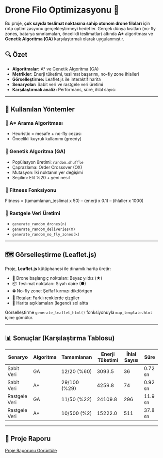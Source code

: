# Drone Filo Optimizasyonu 🚁

Bu proje, **çok sayıda teslimat noktasına sahip otonom drone filoları** için rota optimizasyonu gerçekleştirmeyi hedefler. Gerçek dünya kısıtları (no-fly zones, batarya sınırlamaları, öncelikli teslimatlar) altında **A\*** algoritması ve **Genetik Algoritma (GA)** karşılaştırmalı olarak uygulanmıştır.


## 🔍 Özet

- **Algoritmalar:** A\* ve Genetik Algoritma (GA)
- **Metrikler:** Enerji tüketimi, teslimat başarımı, no-fly zone ihlalleri
- **Görselleştirme:** Leaflet.js ile interaktif harita
- **Senaryolar:** Sabit veri ve rastgele veri üretimi
- **Karşılaştırmalı analiz:** Performans, süre, ihlal sayısı

---

## 🧠 Kullanılan Yöntemler

### 🔹 A\* Arama Algoritması
- Heuristic = mesafe + no-fly cezası
- Öncelikli kuyruk kullanımı (greedy)

### 🔹 Genetik Algoritma (GA)
- Popülasyon üretimi: `random.shuffle`
- Çaprazlama: Order Crossover (OX)
- Mutasyon: İki noktanın yer değişimi
- Seçilim: Elit %20 + yeni nesil

### 🔹 Fitness Fonksiyonu
Fitness = (tamamlanan_teslimat x 50) – (enerji x 0.1) – (ihlaller x 1000)


### 🔹 Rastgele Veri Üretimi
- `generate_random_drones(n)`
- `generate_random_deliveries(m)`
- `generate_random_no_fly_zones(k)`

---

## 🗺️ Görselleştirme (Leaflet.js)

Proje, **Leaflet.js** kütüphanesi ile dinamik harita üretir:

- 🛫 Drone başlangıç noktaları: Beyaz yıldız (★)
- 📦 Teslimat noktaları: Siyah daire (●)
- ⛔ No-fly zone: Şeffaf kırmızı dikdörtgen
- 📍 Rotalar: Farklı renklerde çizgiler
- 🧭 Harita açıklamaları (legend) sol altta

Görselleştirme `generate_leaflet_html()` fonksiyonuyla `map_template.html` içine gömülür.

---

## 📊 Sonuçlar (Karşılaştırma Tablosu)

| Senaryo        | Algoritma | Tamamlanan   | Enerji Tüketimi | İhlal Sayısı | Süre      |
|----------------|-----------|--------------|------------------|--------------|-----------|
| Sabit Veri     | GA        | 12/20 (%60)  | 3093.5           | 36           | 0.72 sn   |
| Sabit Veri     | A*        | 29/100 (%29) | 4259.8           | 74           | 0.92 sn   |
| Rastgele Veri  | GA        | 11/50 (%22)  | 24109.8          | 296          | 11.9 sn   |
| Rastgele Veri  | A*        | 10/500 (%2)  | 15222.0          | 511          | 37.8 sn   |

---

## 📁 Proje Raporu
 [Proje Raporunu Görüntüle](./grup17.pdf)


